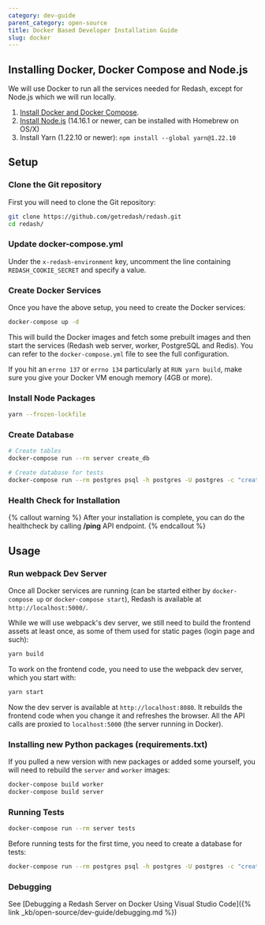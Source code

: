 ```yaml
---
category: dev-guide
parent_category: open-source
title: Docker Based Developer Installation Guide
slug: docker
---
```


## Installing Docker, Docker Compose and Node.js

We will use Docker to run all the services needed for Redash, except for Node.js
which we will run locally.

1. [Install Docker and Docker Compose](https://docs.docker.com/engine/installation/).
2. [Install Node.js](https://nodejs.org/en/download/) (14.16.1 or newer, can be
   installed with Homebrew on OS/X)
3. Install Yarn (1.22.10 or newer): `npm install --global yarn@1.22.10`

## Setup

### Clone the Git repository

First you will need to clone the Git repository:

```bash
git clone https://github.com/getredash/redash.git
cd redash/
```

### Update docker-compose.yml

Under the `x-redash-environment` key, uncomment the line containing `REDASH_COOKIE_SECRET` and specify a value.

### Create Docker Services

Once you have the above setup, you need to create the Docker services:

```bash
docker-compose up -d
```

This will build the Docker images and fetch some prebuilt images and then start
the services (Redash web server, worker, PostgreSQL and Redis). You can refer to
the `docker-compose.yml` file to see the full configuration.

If you hit an `errno 137` or `errno 134` particularly at `RUN yarn build`, make
sure you give your Docker VM enough memory (4GB or more).

### Install Node Packages

```bash
yarn --frozen-lockfile
```

### Create Database

```bash
# Create tables
docker-compose run --rm server create_db

# Create database for tests
docker-compose run --rm postgres psql -h postgres -U postgres -c "create database tests"
```

### Health Check for Installation

{% callout warning %}
After your installation is complete, you can do the healthcheck by calling **/ping** API endpoint.
{% endcallout %}

## Usage

### Run webpack Dev Server

Once all Docker services are running (can be started either by
`docker-compose up` or `docker-compose start`), Redash is available at
`http://localhost:5000/`.

While we will use webpack's dev server, we still need to build the frontend
assets at least once, as some of them used for static pages (login page and
such):

```bash
yarn build
```

To work on the frontend code, you need to use the webpack dev server, which you
start with:

```bash
yarn start
```

Now the dev server is available at `http://localhost:8080`. It rebuilds the
frontend code when you change it and refreshes the browser. All the API calls
are proxied to `localhost:5000` (the server running in Docker).

### Installing new Python packages (requirements.txt)

If you pulled a new version with new packages or added some yourself, you will
need to rebuild the `server` and `worker` images:

```bash
docker-compose build worker
docker-compose build server
```

### Running Tests

```bash
docker-compose run --rm server tests
```

Before running tests for the first time, you need to create a database for
tests:

```bash
docker-compose run --rm postgres psql -h postgres -U postgres -c "create database tests;"
```

### Debugging

See [Debugging a Redash Server on Docker Using Visual Studio
Code]({% link _kb/open-source/dev-guide/debugging.md %})
